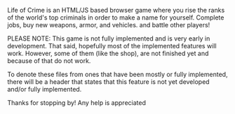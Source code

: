 Life of Crime is an HTML/JS based browser game where you rise the ranks of the world's top criminals in order to make a name for yourself. Complete jobs, buy new weapons, armor, and vehicles. and battle other players!

PLEASE NOTE: This game is not fully implemented and is very early in development. That said, hopefully most of the implemented features will work. However, some of them (like the shop), are not finished yet and because of that do not work.

To denote these files from ones that have been mostly or fully implemented, there will be a header that states that this feature is not yet developed and/or fully implemented.

Thanks for stopping by! Any help is appreciated
